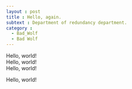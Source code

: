 ```yaml
---
layout : post
title : Hello, again.
subtext : Department of redundancy department.
category :
  - Bad_Wolf
  - Bad Wolf
---
```


Hello, world!  
Hello, world!  
Hello, world!  

Hello, world!  
